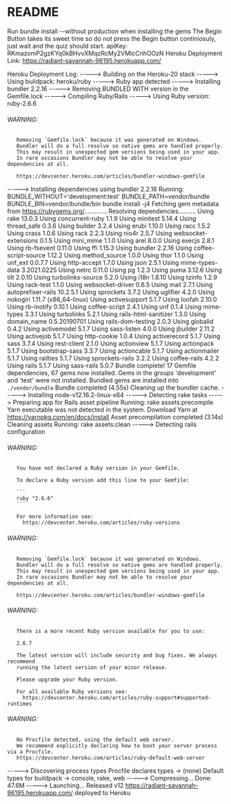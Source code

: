 # README
Run bundle install --without production when installing the gems
The Begin Button takes its sweet time so do not press the Begin button continiosuly, just wait and the quiz should start.
apiKey: RKmazomP2gzKYq0kBHvvXMqzRcMy2VMicCnhOOzN
Heroku Deployment Link: https://radiant-savannah-96195.herokuapp.com/

Heroku Deployment Log:
-----> Building on the Heroku-20 stack
-----> Using buildpack: heroku/ruby
-----> Ruby app detected
-----> Installing bundler 2.2.16
-----> Removing BUNDLED WITH version in the Gemfile.lock
-----> Compiling Ruby/Rails
-----> Using Ruby version: ruby-2.6.6
###### WARNING:
       Removing `Gemfile.lock` because it was generated on Windows.
       Bundler will do a full resolve so native gems are handled properly.
       This may result in unexpected gem versions being used in your app.
       In rare occasions Bundler may not be able to resolve your dependencies at all.
       
       https://devcenter.heroku.com/articles/bundler-windows-gemfile
-----> Installing dependencies using bundler 2.2.16
       Running: BUNDLE_WITHOUT='development:test' BUNDLE_PATH=vendor/bundle BUNDLE_BIN=vendor/bundle/bin bundle install -j4
       Fetching gem metadata from https://rubygems.org/.............
       Resolving dependencies..........
       Using rake 13.0.3
       Using concurrent-ruby 1.1.9
       Using minitest 5.14.4
       Using thread_safe 0.3.6
       Using builder 3.2.4
       Using erubi 1.10.0
       Using racc 1.5.2
       Using crass 1.0.6
       Using rack 2.2.3
       Using nio4r 2.5.7
       Using websocket-extensions 0.1.5
       Using mini_mime 1.1.0
       Using arel 8.0.0
       Using execjs 2.8.1
       Using rb-fsevent 0.11.0
       Using ffi 1.15.3
       Using bundler 2.2.16
       Using coffee-script-source 1.12.2
       Using method_source 1.0.0
       Using thor 1.1.0
       Using unf_ext 0.0.7.7
       Using http-accept 1.7.0
       Using json 2.5.1
       Using mime-types-data 3.2021.0225
       Using netrc 0.11.0
       Using pg 1.2.3
       Using puma 3.12.6
       Using tilt 2.0.10
       Using turbolinks-source 5.2.0
       Using i18n 1.8.10
       Using tzinfo 1.2.9
       Using rack-test 1.1.0
       Using websocket-driver 0.6.5
       Using mail 2.7.1
       Using autoprefixer-rails 10.2.5.1
       Using sprockets 3.7.2
       Using uglifier 4.2.0
       Using nokogiri 1.11.7 (x86_64-linux)
       Using activesupport 5.1.7
       Using loofah 2.10.0
       Using rb-inotify 0.10.1
       Using coffee-script 2.4.1
       Using unf 0.1.4
       Using mime-types 3.3.1
       Using turbolinks 5.2.1
       Using rails-html-sanitizer 1.3.0
       Using domain_name 0.5.20190701
       Using rails-dom-testing 2.0.3
       Using globalid 0.4.2
       Using activemodel 5.1.7
       Using sass-listen 4.0.0
       Using jbuilder 2.11.2
       Using activejob 5.1.7
       Using http-cookie 1.0.4
       Using activerecord 5.1.7
       Using sass 3.7.4
       Using rest-client 2.1.0
       Using actionview 5.1.7
       Using actionpack 5.1.7
       Using bootstrap-sass 3.3.7
       Using actioncable 5.1.7
       Using actionmailer 5.1.7
       Using railties 5.1.7
       Using sprockets-rails 3.2.2
       Using coffee-rails 4.2.2
       Using rails 5.1.7
       Using sass-rails 5.0.7
       Bundle complete! 17 Gemfile dependencies, 67 gems now installed.
       Gems in the groups 'development' and 'test' were not installed.
       Bundled gems are installed into `./vendor/bundle`
       Bundle completed (4.55s)
       Cleaning up the bundler cache.
-----> Installing node-v12.16.2-linux-x64
-----> Detecting rake tasks
-----> Preparing app for Rails asset pipeline
       Running: rake assets:precompile
       Yarn executable was not detected in the system.
       Download Yarn at https://yarnpkg.com/en/docs/install
       Asset precompilation completed (3.14s)
       Cleaning assets
       Running: rake assets:clean
-----> Detecting rails configuration
###### WARNING:
       You have not declared a Ruby version in your Gemfile.
       
       To declare a Ruby version add this line to your Gemfile:
       
       ```
       ruby "2.6.6"
       ```
       
       For more information see:
         https://devcenter.heroku.com/articles/ruby-versions
###### WARNING:
       Removing `Gemfile.lock` because it was generated on Windows.
       Bundler will do a full resolve so native gems are handled properly.
       This may result in unexpected gem versions being used in your app.
       In rare occasions Bundler may not be able to resolve your dependencies at all.
       
       https://devcenter.heroku.com/articles/bundler-windows-gemfile
###### WARNING:
       There is a more recent Ruby version available for you to use:
       
       2.6.7
       
       The latest version will include security and bug fixes. We always recommend
       running the latest version of your minor release.
       
       Please upgrade your Ruby version.
       
       For all available Ruby versions see:
         https://devcenter.heroku.com/articles/ruby-support#supported-runtimes
###### WARNING:
       No Procfile detected, using the default web server.
       We recommend explicitly declaring how to boot your server process via a Procfile.
       https://devcenter.heroku.com/articles/ruby-default-web-server
-----> Discovering process types
       Procfile declares types     -> (none)
       Default types for buildpack -> console, rake, web
-----> Compressing...
       Done: 47.6M
-----> Launching...
       Released v12
       https://radiant-savannah-96195.herokuapp.com/ deployed to Heroku
